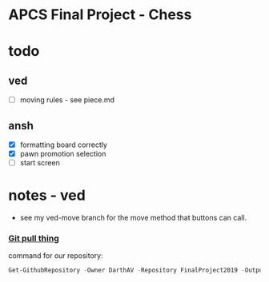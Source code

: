 # APCS Final Project - Chess

# todo
## ved
- [ ] moving rules - see piece.md

## ansh
- [x] formatting board correctly
- [x] pawn promotion selection
- [ ] start screen

# notes - ved
- see my ved-move branch for the move method that buttons can call. 

### [Git pull thing](https://gist.github.com/PerpetualCreativity/5ff7b37f91704b44a82a27fe180dcb7d)
command for our repository:
```powershell
Get-GithubRepository -Owner DarthAV -Repository FinalProject2019 -OutputDirectory 'C:\Users\[user]\eclipse-workspace\Chess' -FilePath 'src', 'src/Bishop.java', 'src/Board.java', 'src/Coordinate.java', 'src/King.java', 'src/Knight.java', 'src/Pawn.java', 'src/Piece.java', 'src/Queen.java', 'src/Rook.java' -Verbose
```
